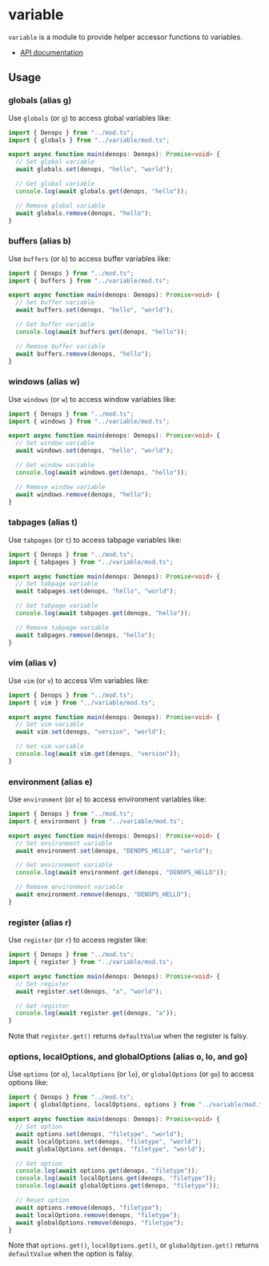# variable

`variable` is a module to provide helper accessor functions to variables.

- [API documentation](https://doc.deno.land/https/deno.land/x/denops_std/variable/mod.ts)

## Usage

### globals (alias g)

Use `globals` (or `g`) to access global variables like:

```typescript
import { Denops } from "../mod.ts";
import { globals } from "../variable/mod.ts";

export async function main(denops: Denops): Promise<void> {
  // Set global variable
  await globals.set(denops, "hello", "world");

  // Get global variable
  console.log(await globals.get(denops, "hello"));

  // Remove global variable
  await globals.remove(denops, "hello");
}
```

### buffers (alias b)

Use `buffers` (or `b`) to access buffer variables like:

```typescript
import { Denops } from "../mod.ts";
import { buffers } from "../variable/mod.ts";

export async function main(denops: Denops): Promise<void> {
  // Set buffer variable
  await buffers.set(denops, "hello", "world");

  // Get buffer variable
  console.log(await buffers.get(denops, "hello"));

  // Remove buffer variable
  await buffers.remove(denops, "hello");
}
```

### windows (alias w)

Use `windows` (or `w`) to access window variables like:

```typescript
import { Denops } from "../mod.ts";
import { windows } from "../variable/mod.ts";

export async function main(denops: Denops): Promise<void> {
  // Set window variable
  await windows.set(denops, "hello", "world");

  // Get window variable
  console.log(await windows.get(denops, "hello"));

  // Remove window variable
  await windows.remove(denops, "hello");
}
```

### tabpages (alias t)

Use `tabpages` (or `t`) to access tabpage variables like:

```typescript
import { Denops } from "../mod.ts";
import { tabpages } from "../variable/mod.ts";

export async function main(denops: Denops): Promise<void> {
  // Set tabpage variable
  await tabpages.set(denops, "hello", "world");

  // Get tabpage variable
  console.log(await tabpages.get(denops, "hello"));

  // Remove tabpage variable
  await tabpages.remove(denops, "hello");
}
```

### vim (alias v)

Use `vim` (or `v`) to access Vim variables like:

```typescript
import { Denops } from "../mod.ts";
import { vim } from "../variable/mod.ts";

export async function main(denops: Denops): Promise<void> {
  // Set vim variable
  await vim.set(denops, "version", "world");

  // Get vim variable
  console.log(await vim.get(denops, "version"));
}
```

### environment (alias e)

Use `environment` (or `e`) to access environment variables like:

```typescript
import { Denops } from "../mod.ts";
import { environment } from "../variable/mod.ts";

export async function main(denops: Denops): Promise<void> {
  // Set environment variable
  await environment.set(denops, "DENOPS_HELLO", "world");

  // Get environment variable
  console.log(await environment.get(denops, "DENOPS_HELLO"));

  // Remove environment variable
  await environment.remove(denops, "DENOPS_HELLO");
}
```

### register (alias r)

Use `register` (or `r`) to access register like:

```typescript
import { Denops } from "../mod.ts";
import { register } from "../variable/mod.ts";

export async function main(denops: Denops): Promise<void> {
  // Set register
  await register.set(denops, "a", "world");

  // Get register
  console.log(await register.get(denops, "a"));
}
```

Note that `register.get()` returns `defaultValue` when the register is falsy.

### options, localOptions, and globalOptions (alias o, lo, and go)

Use `options` (or `o`), `localOptions` (or `lo`), or `globalOptions` (or `go`)
to access options like:

```typescript
import { Denops } from "../mod.ts";
import { globalOptions, localOptions, options } from "../variable/mod.ts";

export async function main(denops: Denops): Promise<void> {
  // Set option
  await options.set(denops, "filetype", "world");
  await localOptions.set(denops, "filetype", "world");
  await globalOptions.set(denops, "filetype", "world");

  // Get option
  console.log(await options.get(denops, "filetype"));
  console.log(await localOptions.get(denops, "filetype"));
  console.log(await globalOptions.get(denops, "filetype"));

  // Reset option
  await options.remove(denops, "filetype");
  await localOptions.remove(denops, "filetype");
  await globalOptions.remove(denops, "filetype");
}
```

Note that `options.get()`, `localOptions.get()`, or `globalOption.get()` returns
`defaultValue` when the option is falsy.
